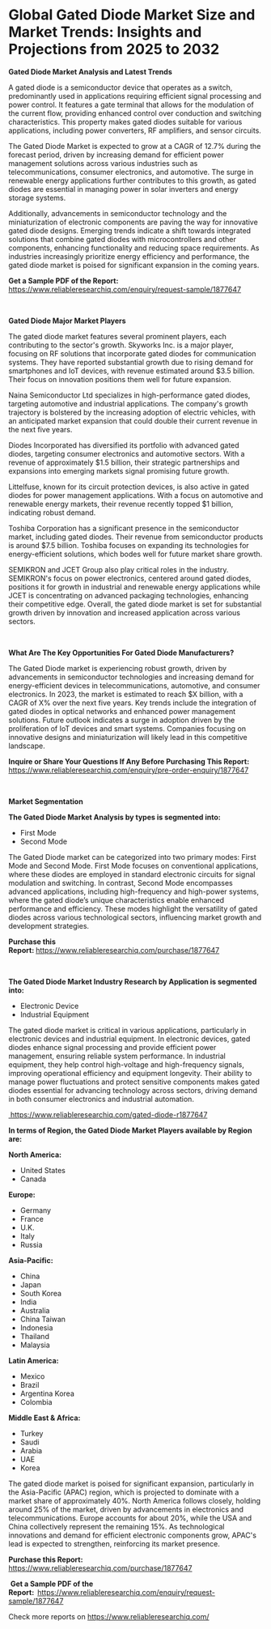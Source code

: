 <p><h1>Global Gated Diode Market Size and Market Trends: Insights and Projections from 2025 to 2032</h1></p><p><strong>Gated Diode Market Analysis and Latest Trends</strong></p>
<p><p>A gated diode is a semiconductor device that operates as a switch, predominantly used in applications requiring efficient signal processing and power control. It features a gate terminal that allows for the modulation of the current flow, providing enhanced control over conduction and switching characteristics. This property makes gated diodes suitable for various applications, including power converters, RF amplifiers, and sensor circuits.</p><p>The Gated Diode Market is expected to grow at a CAGR of 12.7% during the forecast period, driven by increasing demand for efficient power management solutions across various industries such as telecommunications, consumer electronics, and automotive. The surge in renewable energy applications further contributes to this growth, as gated diodes are essential in managing power in solar inverters and energy storage systems. </p><p>Additionally, advancements in semiconductor technology and the miniaturization of electronic components are paving the way for innovative gated diode designs. Emerging trends indicate a shift towards integrated solutions that combine gated diodes with microcontrollers and other components, enhancing functionality and reducing space requirements. As industries increasingly prioritize energy efficiency and performance, the gated diode market is poised for significant expansion in the coming years.</p></p>
<p><strong>Get a Sample PDF of the Report:&nbsp;</strong> <a href="https://www.reliableresearchiq.com/enquiry/request-sample/1877647?utm_campaign=2293&utm_medium=2&utm_source=Github&utm_content=ia&utm_term=28022025&utm_id=gated-diode">https://www.reliableresearchiq.com/enquiry/request-sample/1877647</a></p>
<p>&nbsp;</p>
<p><strong>Gated Diode Major Market Players</strong></p>
<p><p>The gated diode market features several prominent players, each contributing to the sector's growth. Skyworks Inc. is a major player, focusing on RF solutions that incorporate gated diodes for communication systems. They have reported substantial growth due to rising demand for smartphones and IoT devices, with revenue estimated around $3.5 billion. Their focus on innovation positions them well for future expansion.</p><p>Naina Semiconductor Ltd specializes in high-performance gated diodes, targeting automotive and industrial applications. The company's growth trajectory is bolstered by the increasing adoption of electric vehicles, with an anticipated market expansion that could double their current revenue in the next five years.</p><p>Diodes Incorporated has diversified its portfolio with advanced gated diodes, targeting consumer electronics and automotive sectors. With a revenue of approximately $1.5 billion, their strategic partnerships and expansions into emerging markets signal promising future growth.</p><p>Littelfuse, known for its circuit protection devices, is also active in gated diodes for power management applications. With a focus on automotive and renewable energy markets, their revenue recently topped $1 billion, indicating robust demand.</p><p>Toshiba Corporation has a significant presence in the semiconductor market, including gated diodes. Their revenue from semiconductor products is around $7.5 billion. Toshiba focuses on expanding its technologies for energy-efficient solutions, which bodes well for future market share growth.</p><p>SEMIKRON and JCET Group also play critical roles in the industry. SEMIKRON's focus on power electronics, centered around gated diodes, positions it for growth in industrial and renewable energy applications while JCET is concentrating on advanced packaging technologies, enhancing their competitive edge. Overall, the gated diode market is set for substantial growth driven by innovation and increased application across various sectors.</p></p>
<p>&nbsp;</p>
<p><strong>What Are The Key Opportunities For Gated Diode Manufacturers?</strong></p>
<p><p>The Gated Diode market is experiencing robust growth, driven by advancements in semiconductor technologies and increasing demand for energy-efficient devices in telecommunications, automotive, and consumer electronics. In 2023, the market is estimated to reach $X billion, with a CAGR of X% over the next five years. Key trends include the integration of gated diodes in optical networks and enhanced power management solutions. Future outlook indicates a surge in adoption driven by the proliferation of IoT devices and smart systems. Companies focusing on innovative designs and miniaturization will likely lead in this competitive landscape.</p></p>
<p><strong>Inquire or Share Your Questions If Any Before Purchasing This Report:</strong> <a href="https://www.reliableresearchiq.com/enquiry/pre-order-enquiry/1877647?utm_campaign=2293&utm_medium=2&utm_source=Github&utm_content=ia&utm_term=28022025&utm_id=gated-diode">https://www.reliableresearchiq.com/enquiry/pre-order-enquiry/1877647</a></p>
<p>&nbsp;</p>
<p><strong>Market Segmentation</strong></p>
<p><strong>The Gated Diode Market Analysis by types is segmented into:</strong></p>
<p><ul><li>First Mode</li><li>Second Mode</li></ul></p>
<p><p>The Gated Diode market can be categorized into two primary modes: First Mode and Second Mode. First Mode focuses on conventional applications, where these diodes are employed in standard electronic circuits for signal modulation and switching. In contrast, Second Mode encompasses advanced applications, including high-frequency and high-power systems, where the gated diode’s unique characteristics enable enhanced performance and efficiency. These modes highlight the versatility of gated diodes across various technological sectors, influencing market growth and development strategies.</p></p>
<p><strong>Purchase this Report:&nbsp;</strong><a href="https://www.reliableresearchiq.com/purchase/1877647?utm_campaign=2293&utm_medium=2&utm_source=Github&utm_content=ia&utm_term=28022025&utm_id=gated-diode">https://www.reliableresearchiq.com/purchase/1877647</a></p>
<p>&nbsp;</p>
<p><strong>The Gated Diode Market Industry Research by Application is segmented into:</strong></p>
<p><ul><li>Electronic Device</li><li>Industrial Equipment</li></ul></p>
<p><p>The gated diode market is critical in various applications, particularly in electronic devices and industrial equipment. In electronic devices, gated diodes enhance signal processing and provide efficient power management, ensuring reliable system performance. In industrial equipment, they help control high-voltage and high-frequency signals, improving operational efficiency and equipment longevity. Their ability to manage power fluctuations and protect sensitive components makes gated diodes essential for advancing technology across sectors, driving demand in both consumer electronics and industrial automation.</p></p>
<p><a href="https://www.reliableresearchiq.com/gated-diode-r1877647?utm_campaign=2293&utm_medium=2&utm_source=Github&utm_content=ia&utm_term=28022025&utm_id=gated-diode">&nbsp;https://www.reliableresearchiq.com/gated-diode-r1877647</a></p>
<p><strong>In terms of Region, the Gated Diode Market Players available by Region are:</strong></p>
<p>
    <p> <strong> North America: </strong>
        <ul>
            <li>United States</li>
            <li>Canada</li>
        </ul>
        </p> 
    <p> <strong> Europe: </strong>
        <ul>
            <li>Germany</li>
            <li>France</li>
            <li>U.K.</li>
            <li>Italy</li>
            <li>Russia</li>
        </ul>
        </p> 
    <p> <strong> Asia-Pacific: </strong>
        <ul>
            <li>China</li>
            <li>Japan</li>
            <li>South Korea</li>
            <li>India</li>
            <li>Australia</li>
            <li>China Taiwan</li>
            <li>Indonesia</li>
            <li>Thailand</li>
            <li>Malaysia</li>
        </ul>
        </p> 
    <p> <strong> Latin America: </strong>
        <ul>
            <li>Mexico</li>
            <li>Brazil</li>
            <li>Argentina Korea</li>
            <li>Colombia</li>
        </ul>
        </p> 
    <p> <strong> Middle East & Africa: </strong>
        <ul>
            <li>Turkey</li>
            <li>Saudi</li>
            <li>Arabia</li>
            <li>UAE</li>
            <li>Korea</li>
        </ul>
    </p>
    </p>
<p><p>The gated diode market is poised for significant expansion, particularly in the Asia-Pacific (APAC) region, which is projected to dominate with a market share of approximately 40%. North America follows closely, holding around 25% of the market, driven by advancements in electronics and telecommunications. Europe accounts for about 20%, while the USA and China collectively represent the remaining 15%. As technological innovations and demand for efficient electronic components grow, APAC's lead is expected to strengthen, reinforcing its market presence.</p></p>
<p><strong>Purchase this Report: </strong><a href="https://www.reliableresearchiq.com/purchase/1877647?utm_campaign=2293&utm_medium=2&utm_source=Github&utm_content=ia&utm_term=28022025&utm_id=gated-diode">https://www.reliableresearchiq.com/purchase/1877647</a></p>
<p>&nbsp;<strong>Get a Sample PDF of the Report:&nbsp;&nbsp;</strong><a href="https://www.reliableresearchiq.com/enquiry/request-sample/1877647?utm_campaign=2293&utm_medium=2&utm_source=Github&utm_content=ia&utm_term=28022025&utm_id=gated-diode">https://www.reliableresearchiq.com/enquiry/request-sample/1877647</a></p>
<p><strong></strong></p>
<p>Check more reports on <a href="https://www.reliableresearchiq.com/?utm_campaign=2293&utm_medium=2&utm_source=Github&utm_content=ia&utm_term=28022025&utm_id=gated-diode">https://www.reliableresearchiq.com/</a></p>